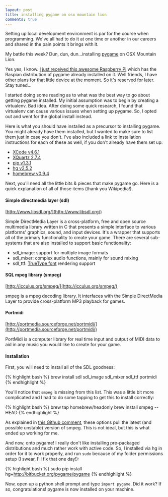 ```yaml
---
layout: post
title: installing pygame on osx mountain lion
comments: true
---
```


Setting up local development environment is par for the course when programming. We've all had to do it at one time or another in our careers and shared in the pain points it brings with it.

My battle this week? Dun, dun, dun...installing [pygame](http://www.pygame.org/wiki/about) on OSX Mountain Lion.

Yes yes, I know. [I just received this awesome Raspberry Pi](/blog/2013/03/20/thoughts-after-attending-my-second-pycon/) which has the Raspian distribution of pygame already installed on it. Well friends, I have other plans for that little device at the moment. So it's reserved for later. Stay tuned...

I started doing some reading as to what was the best way to go about getting pygame installed. My initial assumption was to begin by creating a virtualenv. Bad idea. After doing some quick research, I found that virtualenv can cause various issues when setting up pygame. So, I opted out and went for the global install instead.

Here is what you should have installed as a precursor to installing pygame. You might already have them installed, but I wanted to make sure to list them just in case you don't. I've also included a link to installation instructions for each of these as well, if you don't already have them set up:

- [XCode v4.6.1](https://developer.apple.com/xcode/)
- [XQuartz 2.7.4](http://xquartz.macosforge.org/landing/)
- [pip v1.3.1](http://www.pip-installer.org/en/1.3.1/installing.html)
- [hg v2.5.2](http://mercurial.berkwood.com/)
- [homebrew v0.9.4](https://github.com/mxcl/homebrew/wiki/Installation)

Next, you'll need all the little bits &amp; pieces that make pygame go. Here is a quick explanation of all of those items (thank you Wikipedia!).

#### Simple directmedia layer (sdl)

[http://www.libsdl.org/](http://www.libsdl.org/)

Simple DirectMedia Layer is a cross-platform, free and open source multimedia library written in C that presents a simple interface to various platforms' graphics, sound, and input devices. It's a wrapper that supports all of the primary functionality to create your game. There are several sub-systems that are also installed to support basic functionality:

- sdl_image: support for multiple image formats
- sdl_mixer: complex audio functions, mainly for sound mixing
- sdl_ttf: [TrueType font](http://en.wikipedia.org/wiki/TrueType) rendering support

#### SQL mpeg library (smpeg)

[http://icculus.org/smpeg/](http://icculus.org/smpeg/) 

smpeg is a mpeg decoding library. It interfaces with the Simple DirectMedia Layer to provide cross-platform MP3 playback for games.

#### Portmidi

[http://portmedia.sourceforge.net/portmidi/](http://portmedia.sourceforge.net/portmidi/)

PortMidi is a computer library for real time input and output of MIDI data to aid in any music you would like to create for your game. 

#### Installation

First, you will need to install all of the SDL goodness:

{% highlight bash %}
brew install sdl sdl_image sdl_mixer sdl_ttf portmidi
{% endhighlight %}

You'll notice that `smpeg` is missing from this list. This was a little bit more complicated and I had to do some tapping to get this to install correctly:

{% highlight bash %}
brew tap homebrew/headonly
brew install smpeg --HEAD
{% endhighlight %}


As explained in [this Github comment](https://github.com/samueljohn/homebrew-python/issues/22#issuecomment-14958411), these options pull the latest (and possible unstable) version of smpeg. This is not ideal, but this is what ended up working for me.

And now, onto pygame! I really don't like installing pre-packaged distributions and much rather work with active code. So, I installed via hg in order for it to work properly, and run `sudo` because of my folder permissions setup (I swear, I'll fix that one day!):

{% highlight bash %}
sudo pip install hg+http://bitbucket.org/pygame/pygame
{% endhighlight %}

Now, open up a python shell prompt and type `import pygame`. Did it work? If so, congratulations! pygame is now installed on your machine.

